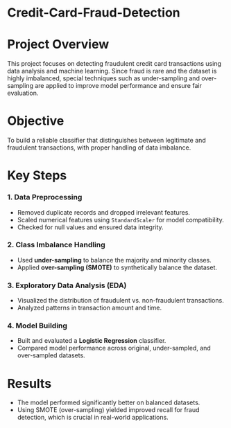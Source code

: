 # Credit-Card-Fraud-Detection

# Project Overview
This project focuses on detecting fraudulent credit card transactions using data analysis and machine learning. Since fraud is rare and the dataset is highly imbalanced, special techniques such as under-sampling and over-sampling are applied to improve model performance and ensure fair evaluation.

# Objective
To build a reliable classifier that distinguishes between legitimate and fraudulent transactions, with proper handling of data imbalance.

# Key Steps

### 1. Data Preprocessing
- Removed duplicate records and dropped irrelevant features.
- Scaled numerical features using `StandardScaler` for model compatibility.
- Checked for null values and ensured data integrity.

### 2. Class Imbalance Handling
- Used **under-sampling** to balance the majority and minority classes.
- Applied **over-sampling (SMOTE)** to synthetically balance the dataset.

### 3. Exploratory Data Analysis (EDA)
- Visualized the distribution of fraudulent vs. non-fraudulent transactions.
- Analyzed patterns in transaction amount and time.

### 4. Model Building
- Built and evaluated a **Logistic Regression** classifier.
- Compared model performance across original, under-sampled, and over-sampled datasets.

# Results
- The model performed significantly better on balanced datasets.
- Using SMOTE (over-sampling) yielded improved recall for fraud detection, which is crucial in real-world applications.
